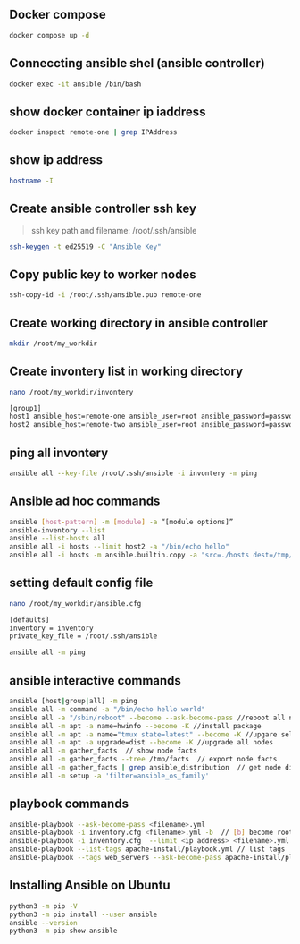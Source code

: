 ## Docker compose
```sh
docker compose up -d
```

## Conneccting ansible shel (ansible controller)
```sh
docker exec -it ansible /bin/bash
```

## show docker container ip iaddress
```sh
docker inspect remote-one | grep IPAddress
```

## show ip address
```sh
hostname -I
```

## Create ansible controller ssh key
> ssh key path and filename: /root/.ssh/ansible
```sh
ssh-keygen -t ed25519 -C "Ansible Key"
```

## Copy public key to worker nodes
```sh
ssh-copy-id -i /root/.ssh/ansible.pub remote-one
```

## Create working directory in ansible controller
```sh
mkdir /root/my_workdir
```

## Create invontery list in working directory
```sh
nano /root/my_workdir/invontery
```
```sh
[group1]
host1 ansible_host=remote-one ansible_user=root ansible_password=password
host2 ansible_host=remote-two ansible_user=root ansible_password=password
```

## ping all invontery
```sh
ansible all --key-file /root/.ssh/ansible -i invontery -m ping
```
## Ansible ad hoc commands
```sh
ansible [host-pattern] -m [module] -a “[module options]”
ansible-inventory --list
ansible --list-hosts all
ansible all -i hosts --limit host2 -a "/bin/echo hello"
ansible all -i hosts -m ansible.builtin.copy -a "src=./hosts dest=/tmp/hosts"
```

## setting default config file
```sh
nano /root/my_workdir/ansible.cfg
```
```sh
[defaults]
inventory = inventory
private_key_file = /root/.ssh/ansible
```

```sh
ansible all -m ping
```

## ansible interactive commands
```sh
ansible [host|group|all] -m ping
ansible all -m command -a "/bin/echo hello world"
ansible all -a "/sbin/reboot" --become --ask-become-pass //reboot all nodes
ansible all -m apt -a name=hwinfo --become -K //install package
ansible all -m apt -a name="tmux state=latest" --become -K //upgare selected package
ansible all -m apt -a upgrade=dist --become -K //upgrade all nodes
ansible all -m gather_facts  // show node facts
ansible all -m gather_facts --tree /tmp/facts  // export node facts
ansible all -m gather_facts | grep ansible_distribution  // get node dist
ansible all -m setup -a 'filter=ansible_os_family'
```

## playbook commands
```sh
ansible-playbook --ask-become-pass <filename>.yml
ansible-playbook -i inventory.cfg <filename>.yml -b  // [b] become root on the remote nodes
ansible-playbook -i inventory.cfg  --limit <ip address> <filename>.yml
ansible-playbook --list-tags apache-install/playbook.yml // list tags
ansible-playbook --tags web_servers --ask-become-pass apache-install/playbook.yml  // run selected tag
```

## Installing Ansible on Ubuntu
```sh
python3 -m pip -V
python3 -m pip install --user ansible
ansible --version
python3 -m pip show ansible
```